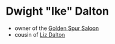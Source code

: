 # Dwight "Ike" Dalton
- owner of the [Golden Spur Saloon](hometown.loc.golden_saloon.md)
- cousin of [Liz Dalton](hometown.npc.liz_dalton.md)